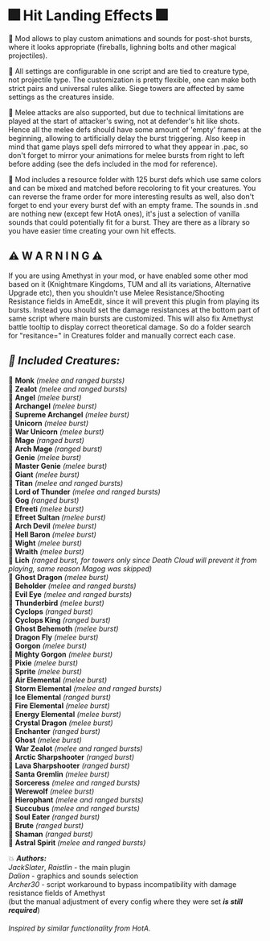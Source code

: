 # 🎆 Hit Landing Effects 🎆   

🎇 Mod allows to play custom animations and sounds for post-shot bursts, where it looks appropriate (fireballs, lighning bolts and other magical projectiles).  

🎇 All settings are configurable in one script and are tied to creature type, not projectile type. The customization is pretty flexible, one can make both strict pairs and universal rules alike. Siege towers are affected by same settings as the creatures inside.  

🎇 Melee attacks are also supported, but due to technical limitations are played at the start of attacker's swing, not at defender's hit like shots. Hence all the melee defs should have some amount of 'empty' frames at the beginning, allowing to artificially delay the burst triggering. Also keep in mind that game plays spell defs mirrored to what they appear in .pac, so don't forget to mirror your animations for melee bursts from right to left before adding (see the defs included in the mod for reference).  

🎇 Mod includes a resource folder with 125 burst defs which use same colors and can be mixed and matched before recoloring to fit your creatures. You can reverse the frame order for more interesting results as well, also don't forget to end your every burst def with an empty frame. The sounds in .snd are nothing new (except few HotA ones), it's just a selection of vanilla sounds that could potentially fit for a burst. They are there as a library so you have easier time creating your own hit effects.  

## ⚠️  W A R N I N G  ⚠️     
If you are using Amethyst in your mod, or have enabled some other mod based on it (Knightmare Kingdoms, TUM and all its variations, Alternative Upgrade etc), then you shouldn't use Melee Resistance/Shooting Resistance fields in AmeEdit, since it will prevent this plugin from playing its bursts. Instead you should set the damage resistances at the bottom part of same script where main bursts are customized. This will also fix Amethyst battle tooltip to display correct theoretical damage. So do a folder search for "resitance=" in Creatures folder and manually correct each case.

## ___🌟 Included Creatures:___
🔅 __Monk__ *(melee and ranged bursts)*  
🔅 __Zealot__ *(melee and ranged bursts)*  
🔅 __Angel__ *(melee burst)*  
🔅 __Archangel__ *(melee burst)*  
🔅 __Supreme Archangel__ *(melee burst)*  
🔅 __Unicorn__ *(melee burst)*  
🔅 __War Unicorn__ *(melee burst)*  
🔅 __Mage__ *(ranged burst)*  
🔅 __Arch Mage__ *(ranged burst)*   
🔅 __Genie__ *(melee burst)*  
🔅 __Master Genie__ *(melee burst)*  
🔅 __Giant__ *(melee burst)*  
🔅 __Titan__ *(melee and ranged bursts)*  
🔅 __Lord of Thunder__ *(melee and ranged bursts)*  
🔅 __Gog__ *(ranged burst)*  
🔅 __Efreeti__ *(melee burst)*  
🔅 __Efreet Sultan__ *(melee burst)*  
🔅 __Arch Devil__ *(melee burst)*  
🔅 __Hell Baron__ *(melee burst)*  
🔅 __Wight__ *(melee burst)*  
🔅 __Wraith__ *(melee burst)*   
🔅 __Lich__ *(ranged burst, for towers only since Death Cloud will prevent it from playing, same reason Magog was skipped)*  
🔅 __Ghost Dragon__ *(melee burst)*  
🔅 __Beholder__ *(melee and ranged bursts)*  
🔅 __Evil Eye__ *(melee and ranged bursts)*  
🔅 __Thunderbird__ *(melee burst)*  
🔅 __Cyclops__ *(ranged burst)*  
🔅 __Cyclops King__ *(ranged burst)*  
🔅 __Ghost Behemoth__ *(melee burst)*  
🔅 __Dragon Fly__ *(melee burst)*  
🔅 __Gorgon__ *(melee burst)*  
🔅 __Mighty Gorgon__ *(melee burst)*  
🔅 __Pixie__ *(melee burst)*  
🔅 __Sprite__ *(melee burst)*  
🔅 __Air Elemental__ *(melee burst)*  
🔅 __Storm Elemental__ *(melee and ranged bursts)*  
🔅 __Ice Elemental__ *(ranged burst)*  
🔅 __Fire Elemental__ *(melee burst)*  
🔅 __Energy Elemental__ *(melee burst)*  
🔅 __Crystal Dragon__ *(melee burst)*  
🔅 __Enchanter__ *(ranged burst)*  
🔅 __Ghost__ *(melee burst)*  
🔅 __War Zealot__ *(melee and ranged bursts)*  
🔅 __Arctic Sharpshooter__ *(ranged burst)*  
🔅 __Lava Sharpshooter__ *(ranged burst)*  
🔅 __Santa Gremlin__ *(melee burst)*  
🔅 __Sorceress__ *(melee and ranged bursts)*  
🔅 __Werewolf__ *(melee burst)*  
🔅 __Hierophant__ *(melee and ranged bursts)*  
🔅 __Succubus__ *(melee and ranged bursts)*  
🔅 __Soul Eater__ *(ranged burst)*  
🔅 __Brute__ *(ranged burst)*  
🔅 __Shaman__ *(ranged burst)*  
🔅 __Astral Spirit__ *(melee and ranged bursts)*  

💥 ___Authors:___  
*JackSlater*, *Raistlin* - the main plugin  
*Dalion* - graphics and sounds selection  
*Archer30* - script workaround to bypass incompatibility with damage resistance fields of Amethyst  
(but the manual adjustment of every config where they were set ___is still required___)  

###### Inspired by similar functionality from HotA.  
